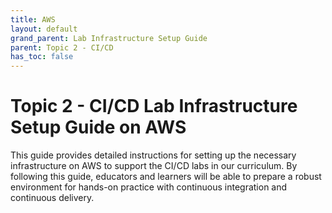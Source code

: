 ```yaml
---
title: AWS
layout: default
grand_parent: Lab Infrastructure Setup Guide
parent: Topic 2 - CI/CD
has_toc: false
---
```


# Topic 2 - CI/CD Lab Infrastructure Setup Guide on AWS

This guide provides detailed instructions for setting up the necessary infrastructure on AWS to support the CI/CD labs in our curriculum. By following this guide, educators and learners will be able to prepare a robust environment for hands-on practice with continuous integration and continuous delivery.